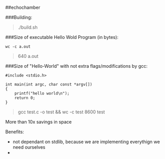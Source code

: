 ##echochamber

###Building:

>./build.sh

###Size of executable Hello Wold Program (in bytes):

	wc -c a.out

>640 a.out

###Size of "Hello-World" with not extra flags/modifications by gcc:

	#include <stdio.h>

	int main(int argc, char const *argv[])
	{
		printf("hello world\n");
		return 0;
	}

> gcc test.c -o test && wc -c test
> 8600 test


More than 10x savings in space

Benefits:
- not dependant on stdlib, because we are implementing everythign we need ourselves
- 
